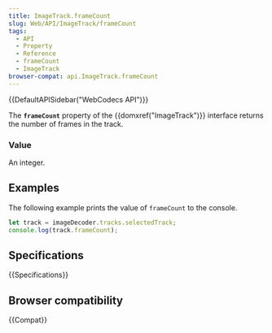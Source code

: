 ```yaml
---
title: ImageTrack.frameCount
slug: Web/API/ImageTrack/frameCount
tags:
  - API
  - Property
  - Reference
  - frameCount
  - ImageTrack
browser-compat: api.ImageTrack.frameCount
---
```

{{DefaultAPISidebar("WebCodecs API")}}

The **`frameCount`** property of the {{domxref("ImageTrack")}} interface returns the number of frames in the track.

### Value

An integer.

## Examples

The following example prints the value of `frameCount` to the console.

```js
let track = imageDecoder.tracks.selectedTrack;
console.log(track.frameCount);
```

## Specifications

{{Specifications}}

## Browser compatibility

{{Compat}}


